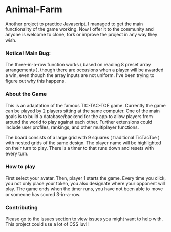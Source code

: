 # Animal-Farm
Another project to practice Javascript. I managed to get the main functionality of the game working. Now I offer it to the community and anyone is welcome to clone, fork or improve the project in any way they wish. 


<h3>Notice! Main Bug:</h3>

<p>The three-in-a-row function works ( based on reading 8 preset array arrangements ), though there are occasions when a player will be awarded a win, even though the array inputs are not uniform. I've been trying to figure out why this happens. 
</p>

<h3>About the Game</h3>

<p>This is an adaptation of the famous TIC-TAC-TOE game. Currently the game can be played by 2 players sitting at the same computer. One of the main goals is to build a database/backend for the app to allow players from around the world to play against each other. Further extensions could include user profiles, rankings, and other multiplayer functions. 
</p>
<p>The board consists of a large grid with 9 squares ( traditional TicTacToe ) with nested grids of the same design.
    The player name will be highlighted on their turn to play. There is a timer to that runs down and resets with 
    every turn.
</p>

<h3>How to play</h3>
<p>First select your avatar. Then, player 1 starts the game. Every time you click, you not only place your token, you also designate where your opponent will play. The game ends when the timer runs, you have not been able to move or someone has scored 3-in-a-row.
</p>

<h3>Contributing</h3>
<p>
    Please go to the issues section to view issues you might want to help with. This project could use a lot of CSS luv!!
</p>
